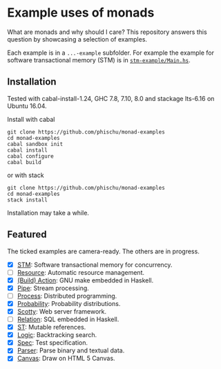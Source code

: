 # Example uses of monads

What are monads and why should I care? This repository answers this question by showcasing a selection of examples.

Each example is in a `...-example` subfolder. For example the example for software transactional memory (STM) is in [`stm-example/Main.hs`](stm-example/Main.hs).

## Installation

Tested with cabal-install-1.24, GHC 7.8, 7.10, 8.0 and stackage lts-6.16 on Ubuntu 16.04.

Install with cabal

```
git clone https://github.com/phischu/monad-examples
cd monad-examples
cabal sandbox init
cabal install
cabal configure
cabal build
```

or with stack

```
git clone https://github.com/phischu/monad-examples
cd monad-examples
stack install
```

Installation may take a while.

## Featured

The ticked examples are camera-ready. The others are in progress.

- [x] [STM](https://hackage.haskell.org/package/stm/docs/Control-Monad-STM.html#t:STM): Software transactional memory for concurrency.
- [ ] [Resource](https://hackage.haskell.org/package/resourcet/docs/Control-Monad-Trans-Resource.html#t:ResourceT): Automatic resource management.
- [x] [(Build) Action](https://hackage.haskell.org/package/shake/docs/Development-Shake.html#t:Action): GNU make embedded in Haskell.
- [x] [Pipe](https://hackage.haskell.org/package/pipes/docs/Pipes.html#t:Pipe): Stream processing.
- [ ] [Process](https://hackage.haskell.org/package/distributed-process/docs/Control-Distributed-Process.html#t:Process): Distributed programming.
- [x] [Probability](https://hackage.haskell.org/package/probability/docs/Numeric-Probability-Distribution.html#t:T): Probability distributions.
- [x] [Scotty](https://hackage.haskell.org/package/scotty/docs/Web-Scotty.html#t:ScottyM): Web server framework.
- [ ] [Relation](https://hackage.haskell.org/package/relational-query/docs/Database-Relational-Query-Monad-BaseType.html#t:Relation): SQL embedded in Haskell.
- [x] [ST](https://hackage.haskell.org/package/base/docs/Control-Monad-ST.html#t:ST): Mutable references.
- [x] [Logic](https://hackage.haskell.org/package/logict/docs/Control-Monad-Logic.html#t:Logic): Backtracking search.
- [x] [Spec](https://hackage.haskell.org/package/hspec-core/docs/Test-Hspec-Core-Spec.html#t:Spec): Test specification.
- [x] [Parser](https://hackage.haskell.org/package/attoparsec/docs/Data-Attoparsec-ByteString.html#t:Parser): Parse binary and textual data.
- [x] [Canvas](https://hackage.haskell.org/package/blank-canvas/docs/Graphics-Blank.html#t:Canvas): Draw on HTML 5 Canvas.
